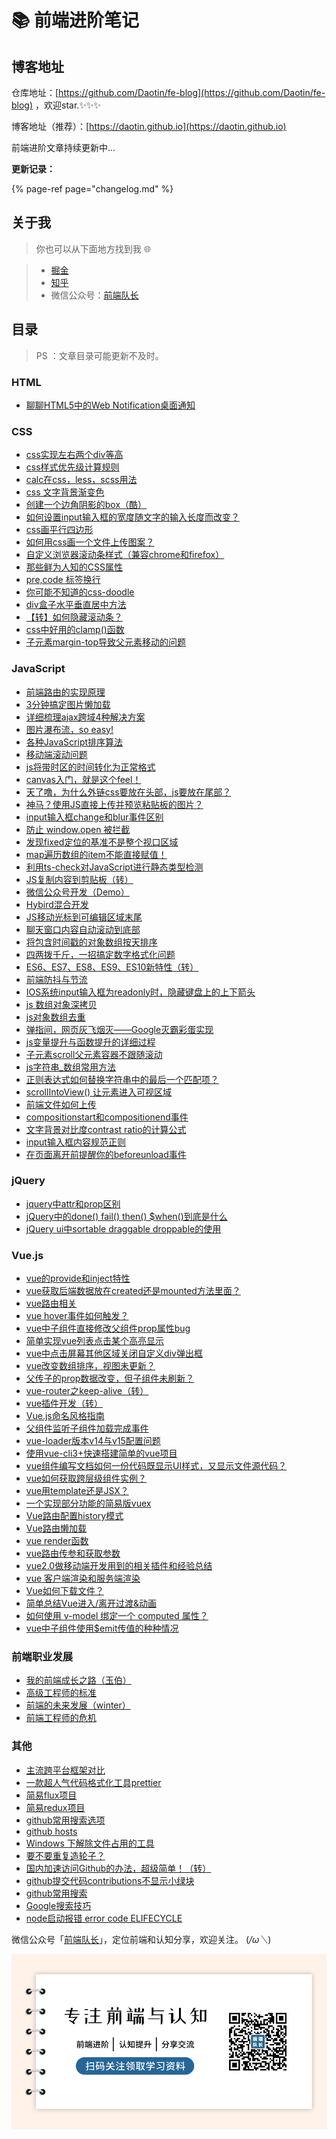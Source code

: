# 📚 前端进阶笔记

## 博客地址

仓库地址：[https://github.com/Daotin/fe-blog](https://github.com/Daotin/fe-blog) ，欢迎star.✨✨✨

博客地址（推荐）：[https://daotin.github.io](https://daotin.github.io) 

前端进阶文章持续更新中...

**更新记录：**

{% page-ref page="changelog.md" %}

## 关于我

> 你也可以从下面地方找到我 🌐

> * [掘金](https://juejin.im/user/2084329777534216) 
> * [知乎](https://www.zhihu.com/people/daotin)
> * 微信公众号：[前端队长](https://images.cnblogs.com/cnblogs_com/lvonve/1607764/o_gzh.jpg)

## 目录

> PS ：文章目录可能更新不及时。

### HTML

* [聊聊HTML5中的Web Notification桌面通知](https://github.com/Daotin/fe-notes/issues/3)

### CSS

* [css实现左右两个div等高](https://github.com/Daotin/fe-notes/issues/1)
* [css样式优先级计算规则](https://github.com/Daotin/fe-notes/issues/2)
* [calc在css，less，scss用法](https://github.com/Daotin/fe-notes/issues/63)
* [css 文字背景渐变色](https://github.com/Daotin/fe-notes/issues/64)
* [创建一个边角阴影的box（酷）](https://github.com/Daotin/fe-notes/issues/80)
* [如何设置input输入框的宽度随文字的输入长度而改变？](https://github.com/Daotin/fe-notes/issues/81)
* [css画平行四边形](https://github.com/Daotin/fe-notes/issues/88)
* [如何用css画一个文件上传图案？](https://github.com/Daotin/fe-notes/issues/97)
* [自定义浏览器滚动条样式（兼容chrome和firefox）](https://github.com/Daotin/fe-notes/issues/104)
* [那些鲜为人知的CSS属性](https://github.com/Daotin/fe-notes/issues/105)
* [pre,code 标签换行](https://github.com/Daotin/fe-notes/issues/108)
* [你可能不知道的css-doodle](https://github.com/Daotin/fe-notes/issues/128)
* [div盒子水平垂直居中方法](https://github.com/Daotin/fe-notes/issues/130)
* [【转】如何隐藏滚动条？](https://github.com/Daotin/fe-notes/issues/131)
* [css中好用的clamp\(\)函数](https://github.com/Daotin/fe-notes/issues/177)
* [子元素margin-top导致父元素移动的问题](https://daotin.gitbook.io/fe-blog/css/zi-yuan-su-margintop-dao-zhi-fu-yuan-su-yi-dong-de-wen-ti)

### JavaScript

* [前端路由的实现原理](https://github.com/Daotin/fe-notes/issues/4)
* [3分钟搞定图片懒加载](https://github.com/Daotin/fe-notes/issues/46)
* [详细梳理ajax跨域4种解决方案](https://github.com/Daotin/fe-notes/issues/55)
* [图片瀑布流，so easy!](https://github.com/Daotin/fe-notes/issues/56)
* [各种JavaScript排序算法](https://github.com/Daotin/fe-notes/issues/60)
* [移动端滚动问题](https://github.com/Daotin/fe-notes/issues/61)
* [js将带时区的时间转化为正常格式](https://github.com/Daotin/fe-notes/issues/62)
* [canvas入门，就是这个feel！](https://github.com/Daotin/fe-notes/issues/65)
* [天了噜，为什么外链css要放在头部，js要放在尾部？](https://github.com/Daotin/fe-notes/issues/66)
* [神马？使用JS直接上传并预览粘贴板的图片？](https://github.com/Daotin/fe-notes/issues/70)
* [input输入框change和blur事件区别](https://github.com/Daotin/fe-notes/issues/72)
* [防止 window.open 被拦截](https://github.com/Daotin/fe-notes/issues/73)
* [发现fixed定位的基准不是整个视口区域](https://github.com/Daotin/fe-notes/issues/78)
* [map遍历数组的item不能直接赋值！](https://github.com/Daotin/fe-notes/issues/83)
* [利用ts-check对JavaScript进行静态类型检测](https://github.com/Daotin/fe-notes/issues/84)
* [JS复制内容到剪贴板（转）](https://github.com/Daotin/fe-notes/issues/89)
* [微信公众号开发（Demo）](https://github.com/Daotin/fe-notes/issues/86)
* [Hybird混合开发](https://github.com/Daotin/fe-notes/issues/87)
* [JS移动光标到可编辑区域末尾](https://github.com/Daotin/fe-notes/issues/93)
* [聊天窗口内容自动滚动到底部](https://github.com/Daotin/fe-notes/issues/94)
* [将包含时间戳的对象数组按天排序](https://github.com/Daotin/fe-notes/issues/98)
* [四两拨千斤，一招搞定数字格式化问题](https://github.com/Daotin/fe-notes/issues/99)
* [ES6、ES7、ES8、ES9、ES10新特性（转）](https://github.com/Daotin/fe-notes/issues/100)
* [前端防抖与节流](https://github.com/Daotin/fe-notes/issues/103)
* [IOS系统input输入框为readonly时，隐藏键盘上的上下箭头](https://github.com/Daotin/fe-notes/issues/120)
* [js 数组对象深拷贝](https://github.com/Daotin/fe-notes/issues/122)
* [js对象数组去重](https://github.com/Daotin/fe-notes/issues/125)
* [弹指间，网页灰飞烟灭——Google灭霸彩蛋实现](https://github.com/Daotin/fe-notes/issues/126)
* [js变量提升与函数提升的详细过程](https://github.com/Daotin/fe-notes/issues/129)
* [子元素scroll父元素容器不跟随滚动](https://github.com/Daotin/fe-notes/issues/134)
* [js字符串\_数组常用方法](https://github.com/Daotin/fe-notes/issues/138)
* [正则表达式如何替换字符串中的最后一个匹配项？](https://github.com/Daotin/fe-notes/issues/166)
* [scrollIntoView\(\) 让元素进入可视区域](https://github.com/Daotin/fe-notes/issues/167)
* [前端文件如何上传](https://github.com/Daotin/fe-notes/issues/168)
* [compositionstart和compositionend事件 ](https://github.com/Daotin/fe-notes/issues/170)
* [文字背景对比度contrast ratio的计算公式](https://github.com/Daotin/fe-notes/issues/173)
* [input输入框内容规范正则](https://github.com/Daotin/fe-notes/issues/174)
* [在页面离开前提醒你的beforeunload事件](https://github.com/Daotin/fe-notes/issues/178)

### jQuery

* [jquery中attr和prop区别](https://github.com/Daotin/fe-notes/issues/7)
* [jQuery中的done\(\) fail\(\) then\(\) $when\(\)到底是什么](https://github.com/Daotin/fe-notes/issues/124)
* [jQuery ui中sortable draggable droppable的使用](https://github.com/Daotin/fe-notes/issues/171)

### Vue.js

* [vue的provide和inject特性](https://github.com/Daotin/fe-notes/issues/5)
* [vue获取后端数据放在created还是mounted方法里面？](https://github.com/Daotin/fe-notes/issues/6)
* [vue路由相关](https://github.com/Daotin/fe-notes/issues/69)
* [vue hover事件如何触发？](https://github.com/Daotin/fe-notes/issues/74)
* [vue中子组件直接修改父组件prop属性bug](https://github.com/Daotin/fe-notes/issues/75)
* [简单实现vue列表点击某个高亮显示](https://github.com/Daotin/fe-notes/issues/76)
* [vue中点击屏幕其他区域关闭自定义div弹出框](https://github.com/Daotin/fe-notes/issues/77)
* [vue改变数组排序，视图未更新？](https://github.com/Daotin/fe-notes/issues/79)
* [父传子的prop数据改变，但子组件未刷新？](https://github.com/Daotin/fe-notes/issues/82)
* [vue-router之keep-alive（转）](https://github.com/Daotin/fe-notes/issues/90)
* [vue插件开发（转）](https://github.com/Daotin/fe-notes/issues/91)
* [Vue.js命名风格指南](https://github.com/Daotin/fe-notes/issues/92)
* [父组件监听子组件加载完成事件](https://github.com/Daotin/fe-notes/issues/95)
* [vue-loader版本v14与v15配置问题](https://github.com/Daotin/fe-notes/issues/96)
* [使用vue-cli3+快速搭建简单的vue项目](https://github.com/Daotin/fe-notes/issues/102)
* [vue组件编写文档如何一份代码既显示UI样式，又显示文件源代码？](https://github.com/Daotin/fe-notes/issues/107)
* [vue如何获取跨层级组件实例？](https://github.com/Daotin/fe-notes/issues/109)
* [vue用template还是JSX？](https://github.com/Daotin/fe-notes/issues/110)
* [一个实现部分功能的简易版vuex](https://github.com/Daotin/fe-notes/issues/111)
* [Vue路由配置history模式](https://github.com/Daotin/fe-notes/issues/112)
* [Vue路由懒加载](https://github.com/Daotin/fe-notes/issues/113)
* [vue render函数](https://github.com/Daotin/fe-notes/issues/114)
* [vue路由传参和获取参数](https://github.com/Daotin/fe-notes/issues/119)
* [vue2.0做移动端开发用到的相关插件和经验总结](https://github.com/Daotin/fe-notes/issues/121)
* [vue 客户端渲染和服务端渲染](https://github.com/Daotin/fe-notes/issues/123)
* [Vue如何下载文件？](https://github.com/Daotin/fe-notes/issues/135)
* [简单总结Vue进入/离开过渡&动画](https://github.com/Daotin/fe-notes/issues/136)
* [如何使用 v-model 绑定一个 computed 属性？](https://github.com/Daotin/fe-notes/issues/172)
* [vue中子组件使用$emit传值的种种情况](https://github.com/Daotin/fe-notes/issues/176)

### 前端职业发展

* [我的前端成长之路（玉伯）](https://github.com/Daotin/fe-notes/issues/101)
* [高级工程师的标准](https://github.com/Daotin/fe-notes/issues/148)
* [前端的未来发展（winter）](https://github.com/Daotin/fe-notes/issues/164)
* [前端工程师的危机](https://github.com/Daotin/fe-notes/issues/169)

### 其他

* [主流跨平台框架对比](https://github.com/Daotin/fe-notes/issues/106)
* [一款超人气代码格式化工具prettier](https://github.com/Daotin/fe-notes/issues/127)
* [简易flux项目](https://github.com/Daotin/fe-notes/issues/132)
* [简易redux项目](https://github.com/Daotin/fe-notes/issues/133)
* [github常用搜索选项](https://github.com/Daotin/fe-notes/issues/137)
* [github hosts](https://github.com/Daotin/fe-notes/issues/140)
* [Windows 下解除文件占用的工具](https://github.com/Daotin/fe-notes/issues/141)
* [要不要重复造轮子？](https://github.com/Daotin/fe-notes/issues/142)
* [国内加速访问Github的办法，超级简单！（转）](https://github.com/Daotin/fe-notes/issues/144)
* [github提交代码contributions不显示小绿块](https://github.com/Daotin/fe-notes/issues/161)
* [github常用搜索](https://github.com/Daotin/fe-notes/issues/162)
* [Google搜索技巧](https://github.com/Daotin/fe-notes/issues/163)
* [node启动报错 error code ELIFECYCLE](https://github.com/Daotin/fe-notes/issues/165)

微信公众号「[前端队长](https://github.com/Daotin/pic/raw/master/wx.jpg)」，定位前端和认知分享，欢迎关注。 \(_/ω＼_\)

![](.gitbook/assets/wei-xin-tu-pian-20210427113217.png)

